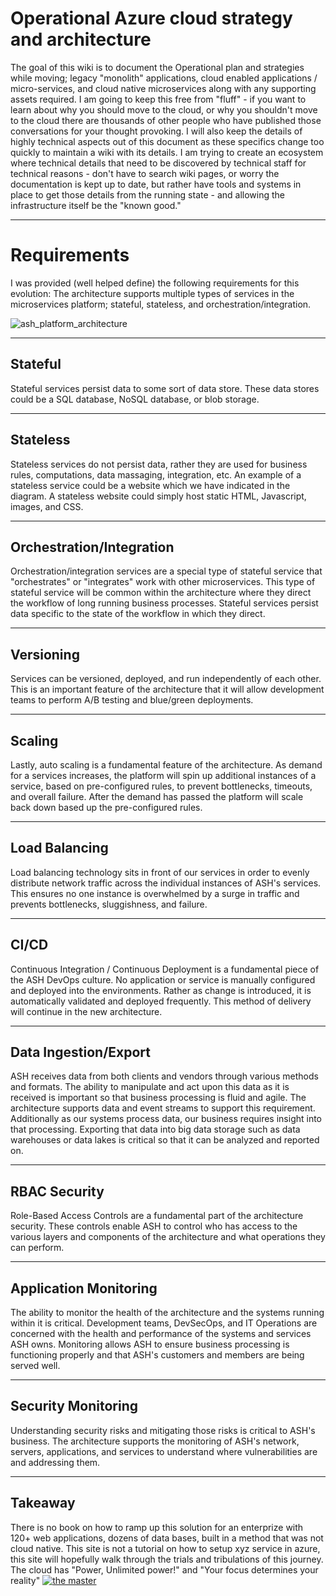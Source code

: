 # Operational Azure cloud strategy and architecture 

The goal of this wiki is to document the Operational plan and strategies while moving; legacy "monolith" applications, cloud enabled applications / micro-services, and cloud native microservices along with any supporting assets required.  I am going to keep this free from "fluff" - if you want to learn about why you should move to the cloud, or why you shouldn't move to the cloud there are thousands of other people who have published those conversations for your thought provoking. I will also keep the details of highly technical aspects out of this document as these specifics change too quickly to maintain a wiki with its details. I am trying to create an ecosystem where technical details that need to be discovered by technical staff for technical reasons - don't have to search wiki pages, or worry the documentation is kept up to date, but rather have tools and systems in place to get those details from the running state - and allowing the infrastructure itself be the "known good."

---
# Requirements 

I was provided (well helped define) the following requirements for this evolution:
The architecture supports multiple types of services in the microservices platform; stateful, stateless, and orchestration/integration.

![ash_platform_architecture](https://s3-us-west-1.amazonaws.com/donfouts.io/ASH-platform-architecture.png)

---
## Stateful

Stateful services persist data to some sort of data store. These data stores could be a SQL database, NoSQL database, or blob storage.

---
## Stateless

Stateless services do not persist data, rather they are used for business rules, computations, data massaging, integration, etc. An example of a stateless service could be a website which we have indicated in the diagram. A stateless website could simply host static HTML, Javascript, images, and CSS.

---
## Orchestration/Integration

Orchestration/integration services are a special type of stateful service that "orchestrates" or "integrates" work with other microservices. This type of stateful service will be common within the architecture where they direct the workflow of long running business processes. Stateful services persist data specific to the state of the workflow in which they direct.

---
## Versioning

Services can be versioned, deployed, and run independently of each other. This is an important feature of the architecture that it will allow development teams to perform A/B testing and blue/green deployments.

---
## Scaling

Lastly, auto scaling is a fundamental feature of the architecture. As demand for a services increases, the platform will spin up additional instances of a service, based on pre-configured rules, to prevent bottlenecks, timeouts, and overall failure. After the demand has passed the platform will scale back down based up the pre-configured rules.

---
## Load Balancing

Load balancing technology sits in front of our services in order to evenly distribute network traffic across the individual instances of ASH's services. This ensures no one instance is overwhelmed by a surge in traffic and prevents bottlenecks, sluggishness, and failure.

---
## CI/CD

Continuous Integration / Continuous Deployment is a fundamental piece of the ASH DevOps culture. No application or service is manually configured and deployed into the environments. Rather as change is introduced, it is automatically validated and deployed frequently. This method of delivery will continue in the new architecture.

---
## Data Ingestion/Export

ASH receives data from both clients and vendors through various methods and formats. The ability to manipulate and act upon this data as it is received is important so that business processing is fluid and agile. The architecture supports data and event streams to support this requirement. Additionally as our systems process data, our business requires insight into that processing. Exporting that data into big data storage such as data warehouses or data lakes is critical so that it can be analyzed and reported on.

---
## RBAC Security

Role-Based Access Controls are a fundamental part of the architecture security. These controls enable ASH to control who has access to the various layers and components of the architecture and what operations they can perform.

---
## Application Monitoring

The ability to monitor the health of the architecture and the systems running within it is critical. Development teams, DevSecOps, and IT Operations are concerned with the health and performance of the systems and services ASH owns. Monitoring allows ASH to ensure business processing is functioning properly and that ASH's customers and members are being served well.

---
## Security Monitoring

Understanding security risks and mitigating those risks is critical to ASH's business. The architecture supports the monitoring of ASH's network, servers, applications, and services to understand where vulnerabilities are and addressing them.

---
## Takeaway

There is no book on how to ramp up this solution for an enterprize with 120+ web applications, dozens of data bases, built in a method that was not cloud native.  This site is not a tutorial on how to setup xyz service in azure, this site will hopefully walk through the trials and tribulations of this journey. The cloud has "Power, Unlimited power!" and "Your focus determines your reality"
[![the master](https://s3-us-west-1.amazonaws.com/donfouts.io/master-yoda-vector.png)](https://devopsdays.org/)
